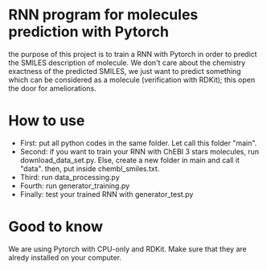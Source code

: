 # RNN program for molecules prediction with Pytorch

the purpose of this project is to train a RNN with Pytorch in order to predict the SMILES description of molecule.
We don't care about the chemistry exactness of the predicted SMILES, we just want to predict something which can be considered as a molecule (verification with RDKit); this open the door for ameliorations.

# How to use

- First: put all python codes in the same folder. Let call this folder "main".
- Second: if you want to train your RNN with ChEBI 3 stars molecules, run download_data_set.py.
        Else, create a new folder in main and call it "data". then, put inside chembl_smiles.txt.
- Third: run data_processing.py
- Fourth: run generator_training.py
- Finally: test your trained RNN with generator_test.py

# Good to know

We are using Pytorch with CPU-only and RDKit. Make sure that they are alredy installed on your computer.
